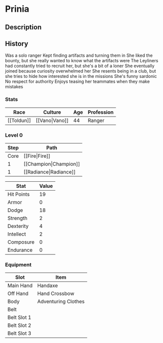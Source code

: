 # Prinia
## Description
## History
Was a solo ranger
Kept finding artifacts and turning them in
She liked the bounty, but she really wanted to know what the artifacts were
The Leyliners had constantly tried to recruit her, but she's a bit of a loner
She eventually joined because curiosity overwhelmed her
She resents being in a club, but she tries to hide how interested she is in the missions
She's funny
sardonic
No respect for authority
Enjoys teasing her teammates when they make mistakes
### Stats
| Race               | Culture            | Age | Profession |
| ------------------ | ------------------ | --- | ---------- |
| [[Toldun]] | [[Vano\|Vano]] | 44  | Ranger  |

### Level 0

| Step | Path                       |
| ---- | -------------------------- |
| Core | [[Fire\|Fire]]         |
| 1    | [[Champion\|Champion]] |
| 1    | [[Radiance\|Radiance]] |

| Stat       | Value |
| ---------- | ----- |
| Hit Points | 19    |
| Armor      | 0     |
| Dodge      | 18    |
| Strength   | 2     |
| Dexterity  | 4     |
| Intellect  | 2     |
| Composure  | 0     |
| Endurance  | 0     |

### Equipment

| Slot        | Item                |
| ----------- | ------------------- |
| Main Hand   | Handaxe             |
| Off Hand    | Hand Crossbow       |
| Body        | Adventuring Clothes |
| Belt        |                     |
| Belt Slot 1 |                     |
| Belt Slot 2 |                     |
| Belt Slot 3 |                     |

